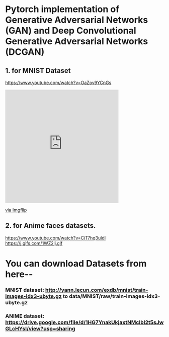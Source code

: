

# Pytorch implementation of Generative Adversarial Networks (GAN) and Deep Convolutional Generative Adversarial Networks (DCGAN)
## 1. for  MNIST Dataset 
https://www.youtube.com/watch?v=OaZov9YCnGs


<div style="width:360px;max-width:100%;"><div style="height:0;padding-bottom:100%;position:relative;"><iframe width="360" height="360" style="position:absolute;top:0;left:0;width:100%;height:100%;" frameBorder="0" src="https://imgflip.com/embed/4du9ch"></iframe></div><p><a href="https://imgflip.com/gif/4du9ch">via Imgflip</a></p></div>

## 2. for  Anime faces datasets.
https://www.youtube.com/watch?v=CiT7hq3uldI
 https://j.gifs.com/1WZ2lj.gif

# You can download Datasets from here--

  ### MNIST dataset: http://yann.lecun.com/exdb/mnist/train-images-idx3-ubyte.gz to data/MNIST/raw/train-images-idx3-ubyte.gz
  ### ANIME dataset: https://drive.google.com/file/d/1HG7YnakUkjaxtNMclbl2t5sJwGLcHYsI/view?usp=sharing


